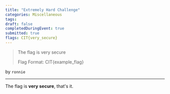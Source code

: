 ```yaml
---
title: "Extremely Hard Challenge"
categories: Miscellaneous
tags: 
draft: false
completedDuringEvent: true
submitted: true
flags: CIT{very_secure}
---
```

> The flag is very secure
>
> Flag Format: CIT{example_flag}

by `ronnie`

---

The flag is **very secure**, that's it.
